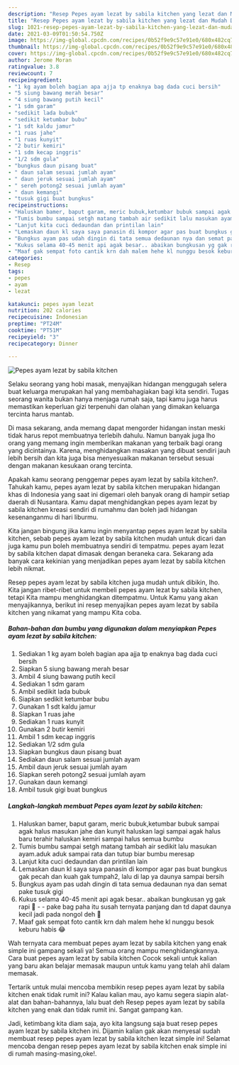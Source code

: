 ```yaml
---
description: "Resep Pepes ayam lezat by sabila kitchen yang lezat dan Mudah Dibuat"
title: "Resep Pepes ayam lezat by sabila kitchen yang lezat dan Mudah Dibuat"
slug: 1021-resep-pepes-ayam-lezat-by-sabila-kitchen-yang-lezat-dan-mudah-dibuat
date: 2021-03-09T01:50:54.750Z
image: https://img-global.cpcdn.com/recipes/0b52f9e9c57e91e0/680x482cq70/pepes-ayam-lezat-by-sabila-kitchen-foto-resep-utama.jpg
thumbnail: https://img-global.cpcdn.com/recipes/0b52f9e9c57e91e0/680x482cq70/pepes-ayam-lezat-by-sabila-kitchen-foto-resep-utama.jpg
cover: https://img-global.cpcdn.com/recipes/0b52f9e9c57e91e0/680x482cq70/pepes-ayam-lezat-by-sabila-kitchen-foto-resep-utama.jpg
author: Jerome Moran
ratingvalue: 3.8
reviewcount: 7
recipeingredient:
- "1 kg ayam boleh bagian apa ajja tp enaknya bag dada cuci bersih"
- "5 siung bawang merah besar"
- "4 siung bawang putih kecil"
- "1 sdm garam"
- "sedikit lada bubuk"
- "sedikit ketumbar bubu"
- "1 sdt kaldu jamur"
- "1 ruas jahe"
- "1 ruas kunyit"
- "2 butir kemiri"
- "1 sdm kecap inggris"
- "1/2 sdm gula"
- "bungkus daun pisang buat"
- " daun salam sesuai jumlah ayam"
- " daun jeruk sesuai jumlah ayam"
- " sereh potong2 sesuai jumlah ayam"
- " daun kemangi"
- "tusuk gigi buat bungkus"
recipeinstructions:
- "Haluskan bamer, baput garam, meric bubuk,ketumbar bubuk sampai agak halus masukan jahe dan kunyit haluskan lagi sampai agak halus baru terahir haluskan kemiri sampai halus semua bumbu"
- "Tumis bumbu sampai setgh matang tambah air sedikit lalu masukan ayam.aduk aduk sampai rata dan tutup biar bumbu meresap"
- "Lanjut kita cuci dedaundan dan printilan lain"
- "Lemaskan daun kl saya saya panasin di kompor agar pas buat bungkus gak pecah dan kuah gak tumpah2, lalu di lap ya daunya sampai bersih"
- "Bungkus ayam pas udah dingin di tata semua dedaunan nya dan semat pake tusuk gigi"
- "Kukus selama 40-45 menit api agak besar.. abaikan bungkusan yg gak rapi 🤣  pake bag paha itu susah ternyata panjang dan td dapat daunya kecil jadi pada nongol deh 🙊"
- "Maaf gak sempat foto cantik krn dah malem hehe kl nunggu besok keburu habis 😂"
categories:
- Resep
tags:
- pepes
- ayam
- lezat

katakunci: pepes ayam lezat 
nutrition: 202 calories
recipecuisine: Indonesian
preptime: "PT24M"
cooktime: "PT51M"
recipeyield: "3"
recipecategory: Dinner

---
```



![Pepes ayam lezat by sabila kitchen](https://img-global.cpcdn.com/recipes/0b52f9e9c57e91e0/680x482cq70/pepes-ayam-lezat-by-sabila-kitchen-foto-resep-utama.jpg)

Selaku seorang yang hobi masak, menyajikan hidangan menggugah selera buat keluarga merupakan hal yang membahagiakan bagi kita sendiri. Tugas seorang  wanita bukan hanya menjaga rumah saja, tapi kamu juga harus memastikan keperluan gizi terpenuhi dan olahan yang dimakan keluarga tercinta harus mantab.

Di masa  sekarang, anda memang dapat mengorder hidangan instan meski tidak harus repot membuatnya terlebih dahulu. Namun banyak juga lho orang yang memang ingin memberikan makanan yang terbaik bagi orang yang dicintainya. Karena, menghidangkan masakan yang dibuat sendiri jauh lebih bersih dan kita juga bisa menyesuaikan makanan tersebut sesuai dengan makanan kesukaan orang tercinta. 



Apakah kamu seorang penggemar pepes ayam lezat by sabila kitchen?. Tahukah kamu, pepes ayam lezat by sabila kitchen merupakan hidangan khas di Indonesia yang saat ini digemari oleh banyak orang di hampir setiap daerah di Nusantara. Kamu dapat menghidangkan pepes ayam lezat by sabila kitchen kreasi sendiri di rumahmu dan boleh jadi hidangan kesenanganmu di hari liburmu.

Kita jangan bingung jika kamu ingin menyantap pepes ayam lezat by sabila kitchen, sebab pepes ayam lezat by sabila kitchen mudah untuk dicari dan juga kamu pun boleh membuatnya sendiri di tempatmu. pepes ayam lezat by sabila kitchen dapat dimasak dengan beraneka cara. Sekarang ada banyak cara kekinian yang menjadikan pepes ayam lezat by sabila kitchen lebih nikmat.

Resep pepes ayam lezat by sabila kitchen juga mudah untuk dibikin, lho. Kita jangan ribet-ribet untuk membeli pepes ayam lezat by sabila kitchen, tetapi Kita mampu menghidangkan ditempatmu. Untuk Kamu yang akan menyajikannya, berikut ini resep menyajikan pepes ayam lezat by sabila kitchen yang nikamat yang mampu Kita coba.

<!--inarticleads1-->

##### Bahan-bahan dan bumbu yang digunakan dalam menyiapkan Pepes ayam lezat by sabila kitchen:

1. Sediakan 1 kg ayam boleh bagian apa ajja tp enaknya bag dada cuci bersih
1. Siapkan 5 siung bawang merah besar
1. Ambil 4 siung bawang putih kecil
1. Sediakan 1 sdm garam
1. Ambil sedikit lada bubuk
1. Siapkan sedikit ketumbar bubu
1. Gunakan 1 sdt kaldu jamur
1. Siapkan 1 ruas jahe
1. Sediakan 1 ruas kunyit
1. Gunakan 2 butir kemiri
1. Ambil 1 sdm kecap inggris
1. Sediakan 1/2 sdm gula
1. Siapkan bungkus daun pisang buat
1. Sediakan  daun salam sesuai jumlah ayam
1. Ambil  daun jeruk sesuai jumlah ayam
1. Siapkan  sereh potong2 sesuai jumlah ayam
1. Gunakan  daun kemangi
1. Ambil tusuk gigi buat bungkus




<!--inarticleads2-->

##### Langkah-langkah membuat Pepes ayam lezat by sabila kitchen:

1. Haluskan bamer, baput garam, meric bubuk,ketumbar bubuk sampai agak halus masukan jahe dan kunyit haluskan lagi sampai agak halus baru terahir haluskan kemiri sampai halus semua bumbu
1. Tumis bumbu sampai setgh matang tambah air sedikit lalu masukan ayam.aduk aduk sampai rata dan tutup biar bumbu meresap
1. Lanjut kita cuci dedaundan dan printilan lain
1. Lemaskan daun kl saya saya panasin di kompor agar pas buat bungkus gak pecah dan kuah gak tumpah2, lalu di lap ya daunya sampai bersih
1. Bungkus ayam pas udah dingin di tata semua dedaunan nya dan semat pake tusuk gigi
1. Kukus selama 40-45 menit api agak besar.. abaikan bungkusan yg gak rapi 🤣 -  - pake bag paha itu susah ternyata panjang dan td dapat daunya kecil jadi pada nongol deh 🙊
1. Maaf gak sempat foto cantik krn dah malem hehe kl nunggu besok keburu habis 😂




Wah ternyata cara membuat pepes ayam lezat by sabila kitchen yang enak simple ini gampang sekali ya! Semua orang mampu menghidangkannya. Cara buat pepes ayam lezat by sabila kitchen Cocok sekali untuk kalian yang baru akan belajar memasak maupun untuk kamu yang telah ahli dalam memasak.

Tertarik untuk mulai mencoba membikin resep pepes ayam lezat by sabila kitchen enak tidak rumit ini? Kalau kalian mau, ayo kamu segera siapin alat-alat dan bahan-bahannya, lalu buat deh Resep pepes ayam lezat by sabila kitchen yang enak dan tidak rumit ini. Sangat gampang kan. 

Jadi, ketimbang kita diam saja, ayo kita langsung saja buat resep pepes ayam lezat by sabila kitchen ini. Dijamin kalian gak akan menyesal sudah membuat resep pepes ayam lezat by sabila kitchen lezat simple ini! Selamat mencoba dengan resep pepes ayam lezat by sabila kitchen enak simple ini di rumah masing-masing,oke!.

